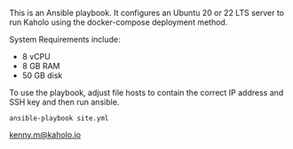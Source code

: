 This is an Ansible playbook.
It configures an Ubuntu 20 or 22 LTS server to run Kaholo using the docker-compose deployment method.

System Requirements include:
* 8 vCPU
* 8 GB RAM
* 50 GB disk

To use the playbook, adjust file hosts to contain the correct IP address and SSH key and then run ansible.

    ansible-playbook site.yml

kenny.m@kaholo.io